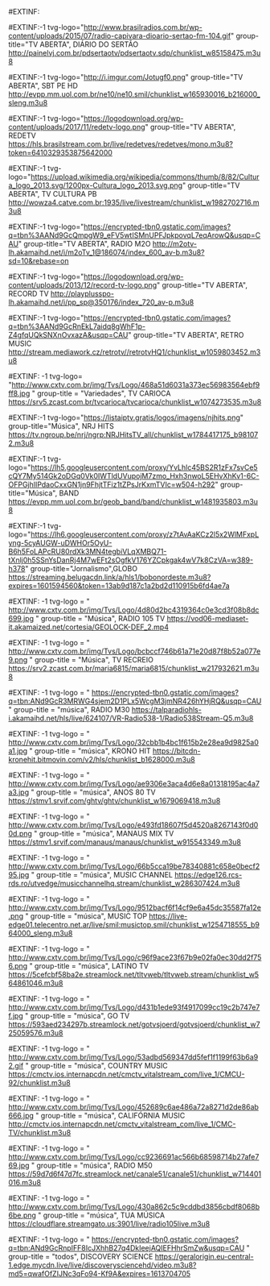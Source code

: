 #EXTINF:

#EXTINF:-1 tvg-logo="http://www.brasilradios.com.br/wp-content/uploads/2015/07/radio-capivara-dioario-sertao-fm-104.gif" group-title="TV ABERTA", DIÁRIO DO SERTÃO
http://painelvj.com.br/pdsertaotv/pdsertaotv.sdp/chunklist_w85158475.m3u8
 
#EXTINF:-1 tvg-logo="http://i.imgur.com/Jotugf0.png" group-title="TV ABERTA", SBT PE HD
http://evpp.mm.uol.com.br/ne10/ne10.smil/chunklist_w165930016_b216000_sleng.m3u8
 
 
#EXTINF:-1 tvg-logo="https://logodownload.org/wp-content/uploads/2017/11/redetv-logo.png" group-title="TV ABERTA", REDETV
https://hls.brasilstream.com.br/live/redetves/redetves/mono.m3u8?token=6410329353875642000
 
#EXTINF:-1 tvg-logo="https://upload.wikimedia.org/wikipedia/commons/thumb/8/82/Cultura_logo_2013.svg/1200px-Cultura_logo_2013.svg.png" group-title="TV ABERTA", TV CULTURA PB
http://wowza4.catve.com.br:1935/live/livestream/chunklist_w1982702716.m3u8
 
#EXTINF:-1 tvg-logo="https://encrypted-tbn0.gstatic.com/images?q=tbn%3AANd9GcQmpgW9_eFV5wtISMnUPFJpkpovqL7eqArowQ&usqp=CAU" group-title="TV ABERTA", RADIO M2O
http://m2otv-lh.akamaihd.net/i/m2oTv_1@186074/index_600_av-b.m3u8?sd=10&rebase=on
 
#EXTINF:-1 tvg-logo="https://logodownload.org/wp-content/uploads/2013/12/record-tv-logo.png" group-title="TV ABERTA", RECORD TV
http://playplusspo-lh.akamaihd.net/i/pp_sp@350176/index_720_av-p.m3u8
 
#EXTINF:-1 tvg-logo="https://encrypted-tbn0.gstatic.com/images?q=tbn%3AANd9GcRnEkL7aidq8gWhF1p-Z4gfqUQkSNXnOvxazA&usqp=CAU" group-title="TV ABERTA", RETRO MUSIC
http://stream.mediawork.cz/retrotv//retrotvHQ1/chunklist_w1059803452.m3u8
 
#EXTINF: -1 tvg-logo= "http://www.cxtv.com.br/img/Tvs/Logo/468a51d6031a373ec56983564ebf9ff8.jpg " group-title = "Variedades", TV CARIOCA
https://srv5.zcast.com.br/tvcarioca/tvcarioca/chunklist_w1074273535.m3u8
 

 
#EXTINF:-1 tvg-logo="https://listaiptv.gratis/logos/imagens/njhits.png" group-title="Música", NRJ HITS
https://tv.ngroup.be/nrj/ngrp:NRJHitsTV_all/chunklist_w1784417175_b981072.m3u8

#EXTINF:-1 tvg-logo="https://lh5.googleusercontent.com/proxy/YvLhlc45BS2R1zFx7svCe5cQY7My514Gk2oDGq0Vk0IWTldUVupojM7zmo_Hxh3nwoL5EHvXhKv1-6C-OFPGjhlIPdaoCxxGN1jn9FhjtTFiz1tZPsJrKxmTVIc=w504-h292" group-title="Música", BAND
https://evpp.mm.uol.com.br/geob_band/band/chunklist_w1481935803.m3u8
 
#EXTINF:-1 tvg-logo="https://lh6.googleusercontent.com/proxy/z7tAvAaKCz2l5x2WlMFxpLyng-5cyAUGW-uDWHOr5OyU-B6h5FoLAPcRU80rdXk3MN4tegbiVLqXMBQ71-tXnlj0h5SSnYsDanRj4M7wEFt2sOgfkV176YZCpkgak4wV7k8CzVA=w389-h378" group-title="Jornalismo",GLOBO 
https://streaming.belugacdn.link/a/hls1/bobonordeste.m3u8?expires=1601594560&token=13ab9d187c1a2bd2d110915b6fd4ae7a



#EXTINF: -1 tvg-logo = " http://www.cxtv.com.br/img/Tvs/Logo/4d80d2bc4319364c0e3cd3f08b8dc699.jpg " group-title = "Música", RADIO 105 TV https://vod06-mediaset-it.akamaized.net/cortesia/GEOLOCK-DEF_2.mp4

#EXTINF: -1 tvg-logo = " http://www.cxtv.com.br/img/Tvs/Logo/bcbccf746b61a71e20d87f8b52a077e9.png " group-title = "Música", TV RECREIO https://srv2.zcast.com.br/maria6815/maria6815/chunklist_w217932621.m3u8

#EXTINF: -1 tvg-logo = " https://encrypted-tbn0.gstatic.com/images?q=tbn:ANd9GcR3MRWG4sjem2D1PLx5WcgM3jmNR426hYHjRQ&usqp=CAU " group-title = "música", RADIO M30
https://talparadiohls-i.akamaihd.net/hls/live/624107/VR-Radio538-1/Radio538Stream-Q5.m3u8

#EXTINF: -1 tvg-logo = " http://www.cxtv.com.br/img/Tvs/Logo/32cbb1b4bc1f615b2e28ea9d9825a0a1.jpg " group-title = "música", KRONO HIT
https://bitcdn-kronehit.bitmovin.com/v2/hls/chunklist_b1628000.m3u8

#EXTINF: -1 tvg-logo = " http://www.cxtv.com.br/img/Tvs/Logo/ae9306e3aca4d6e8a01318195ac4a7a3.jpg " group-title = "música", ANOS 80 TV https://stmv1.srvif.com/ghtv/ghtv/chunklist_w1679069418.m3u8

#EXTINF: -1 tvg-logo = " http://www.cxtv.com.br/img/Tvs/Logo/e493fd18607f5d4520a8267143f0d00d.png " group-title = "música", MANAUS MIX TV https://stmv1.srvif.com/manaus/manaus/chunklist_w915543349.m3u8

#EXTINF: -1 tvg-logo = " http://www.cxtv.com.br/img/Tvs/Logo/66b5cca19be78340881c658e0becf295.jpg " group-title = "música", MUSIC CHANNEL https://edge126.rcs-rds.ro/utvedge/musicchannelhq.stream/chunklist_w286307424.m3u8

#EXTINF: -1 tvg-logo = " http://www.cxtv.com.br/img/Tvs/Logo/9512bacf6f14cf9e6a45dc35587fa12e.png " group-title = "música", MUSIC TOP https://live-edge01.telecentro.net.ar/live/smil:musictop.smil/chunklist_w1254718555_b964000_sleng.m3u8

#EXTINF: -1 tvg-logo = " http://www.cxtv.com.br/img/Tvs/Logo/c96f9ace23f67b9e02fa0ec30dd2f756.png " group-title = "música", LATINO TV https://5cefcbf58ba2e.streamlock.net/tltvweb/tltvweb.stream/chunklist_w564861046.m3u8

#EXTINF: -1 tvg-logo = " http://www.cxtv.com.br/img/Tvs/Logo/d431b1ede93f4917099cc19c2b747e7f.jpg " group-title = "música", GO TV https://593aed234297b.streamlock.net/gotvsjoerd/gotvsjoerd/chunklist_w725059576.m3u8

#EXTINF: -1 tvg-logo = " http://www.cxtv.com.br/img/Tvs/Logo/53adbd569347dd5fef1f1199f63b6a92.gif " group-title = "música", COUNTRY MUSIC https://cmctv.ios.internapcdn.net/cmctv_vitalstream_com/live_1/CMCU-92/chunklist.m3u8

#EXTINF: -1 tvg-logo = " http://www.cxtv.com.br/img/Tvs/Logo/452689c6ae486a72a8271d2de86ab666.jpg " group-title = "música", CALIFÓRNIA MUSIC
http://cmctv.ios.internapcdn.net/cmctv_vitalstream_com/live_1/CMC-TV/chunklist.m3u8

#EXTINF: -1 tvg-logo = " http://www.cxtv.com.br/img/Tvs/Logo/cc9236691ac566b68598714b27afe769.jpg " group-title = "música", RADIO M50
https://59d7d6f47d7fc.streamlock.net/canale51/canale51/chunklist_w714401016.m3u8

#EXTINF: -1 tvg-logo = " http://www.cxtv.com.br/img/Tvs/Logo/430a862c5c9cddbd3856cbdf8068b6be.png " group-title = "música", TUA MÚSICA
https://cloudflare.streamgato.us:3901/live/radio105live.m3u8


#EXTINF: -1 tvg-logo = " https://encrypted-tbn0.gstatic.com/images?q=tbn:ANd9GcRnpIFF8IcJXhhB27q4DkIeejAQIEFHhrSmZw&usqp=CAU " group-title = "todos", DISCOVERY SCIENCE https://geralorigin.eu-central-1.edge.mycdn.live/live/discoverysciencehd/video.m3u8?md5=qwafOfZIJNc3qFo94-Kf9A&expires=1613704705



